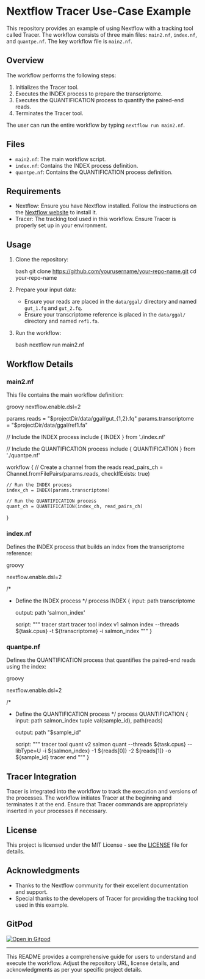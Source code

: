# Nextflow Tracer Use-Case Example

This repository provides an example of using Nextflow with a tracking tool called Tracer. The workflow consists of three main files: `main2.nf`, `index.nf`, and `quantpe.nf`. The key workflow file is `main2.nf`.

## Overview

The workflow performs the following steps:
1. Initializes the Tracer tool.
2. Executes the INDEX process to prepare the transcriptome.
3. Executes the QUANTIFICATION process to quantify the paired-end reads.
4. Terminates the Tracer tool.

The user can run the entire workflow by typing `nextflow run main2.nf`.

## Files

- `main2.nf`: The main workflow script.
- `index.nf`: Contains the INDEX process definition.
- `quantpe.nf`: Contains the QUANTIFICATION process definition.

## Requirements

- Nextflow: Ensure you have Nextflow installed. Follow the instructions on the [Nextflow website](https://www.nextflow.io/docs/latest/getstarted.html#installation) to install it.
- Tracer: The tracking tool used in this workflow. Ensure Tracer is properly set up in your environment.

## Usage

1. Clone the repository:

    bash
    git clone https://github.com/yourusername/your-repo-name.git
    cd your-repo-name
    

2. Prepare your input data:
    - Ensure your reads are placed in the `data/ggal/` directory and named `gut_1.fq` and `gut_2.fq`.
    - Ensure your transcriptome reference is placed in the `data/ggal/` directory and named `ref1.fa`.

3. Run the workflow:

    bash
    nextflow run main2.nf

## Workflow Details

### main2.nf

This file contains the main workflow definition:

groovy
nextflow.enable.dsl=2

params.reads = "$projectDir/data/ggal/gut_{1,2}.fq"
params.transcriptome = "$projectDir/data/ggal/ref1.fa"

// Include the INDEX process
include { INDEX } from './index.nf'

// Include the QUANTIFICATION process
include { QUANTIFICATION } from './quantpe.nf'

workflow {
    // Create a channel from the reads
    read_pairs_ch = Channel.fromFilePairs(params.reads, checkIfExists: true)

    // Run the INDEX process
    index_ch = INDEX(params.transcriptome)

    // Run the QUANTIFICATION process
    quant_ch = QUANTIFICATION(index_ch, read_pairs_ch)
}


### index.nf

Defines the INDEX process that builds an index from the transcriptome reference:

groovy

nextflow.enable.dsl=2

/*
 * Define the INDEX process
 */
process INDEX {
    input:
    path transcriptome

    output:
    path 'salmon_index'

    script:
    """
    tracer start
    tracer tool index v1
    salmon index --threads ${task.cpus} -t ${transcriptome} -i salmon_index
    """
}

### quantpe.nf

Defines the QUANTIFICATION process that quantifies the paired-end reads using the index:

groovy

nextflow.enable.dsl=2

/*
 * Define the QUANTIFICATION process
 */
process QUANTIFICATION {
    input:
    path salmon_index
    tuple val(sample_id), path(reads)

    output:
    path "$sample_id"

    script:
    """
    tracer tool quant v2
    salmon quant --threads ${task.cpus} --libType=U -i ${salmon_index} -1 ${reads[0]} -2 ${reads[1]} -o ${sample_id}
    tracer end
    """
}

## Tracer Integration

Tracer is integrated into the workflow to track the execution and versions of the processes. The workflow initiates Tracer at the beginning and terminates it at the end. Ensure that Tracer commands are appropriately inserted in your processes if necessary.

## License

This project is licensed under the MIT License - see the [LICENSE](LICENSE) file for details.

## Acknowledgments

- Thanks to the Nextflow community for their excellent documentation and support.
- Special thanks to the developers of Tracer for providing the tracking tool used in this example.

## GitPod

[![Open in Gitpod](https://gitpod.io/button/open-in-gitpod.svg)](https://gitpod.io/#https://github.com/tw599/nextflow-tracer) 

---

This README provides a comprehensive guide for users to understand and execute the workflow. Adjust the repository URL, license details, and acknowledgments as per your specific project details.
